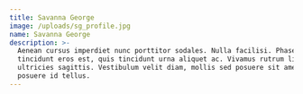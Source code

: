 ```yaml
---
title: Savanna George
image: /uploads/sg_profile.jpg
name: Savanna George
description: >-
  Aenean cursus imperdiet nunc porttitor sodales. Nulla facilisi. Phasellus  
  tincidunt eros est, quis tincidunt urna aliquet ac. Vivamus rutrum ligula id  
  ultricies sagittis. Vestibulum velit diam, mollis sed posuere sit amet,  
  posuere id tellus.
---
```


